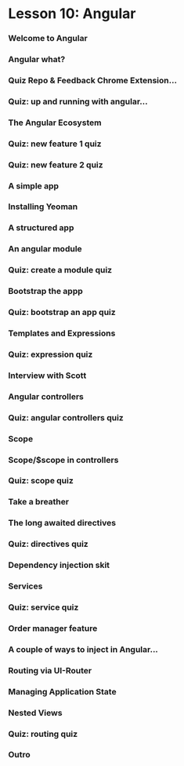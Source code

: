 # Lesson 10: Angular

### Welcome to Angular
### Angular what?
### Quiz Repo & Feedback Chrome Extension...
### Quiz: up and running with angular...
### The Angular Ecosystem
### Quiz: new feature 1 quiz
### Quiz: new feature 2 quiz
### A simple app
### Installing Yeoman
### A structured app
### An angular module
### Quiz: create a module quiz
### Bootstrap the appp
### Quiz: bootstrap an app quiz
### Templates and Expressions
### Quiz: expression quiz
### Interview with Scott
### Angular controllers
### Quiz: angular controllers quiz
### Scope
### Scope/$scope in controllers
### Quiz: scope quiz
### Take a breather
### The long awaited directives
### Quiz: directives quiz
### Dependency injection skit
### Services
### Quiz: service quiz
### Order manager feature
### A couple of ways to inject in Angular...
### Routing via UI-Router
### Managing Application State
### Nested Views
### Quiz: routing quiz
### Outro
